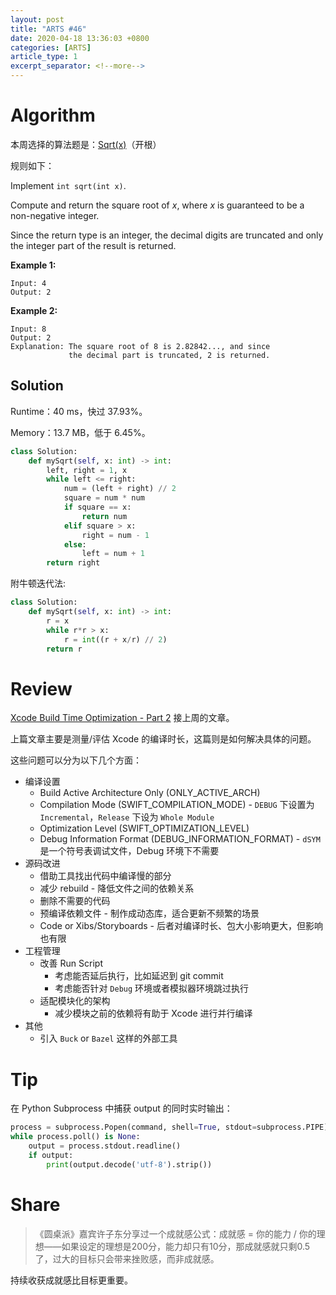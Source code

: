 ```yaml
---
layout: post
title: "ARTS #46"
date: 2020-04-18 13:36:03 +0800
categories: [ARTS]
article_type: 1
excerpt_separator: <!--more-->
---
```



# Algorithm

本周选择的算法题是：[Sqrt(x)](https://leetcode.com/problems/sqrtx/)（开根）

<!--more-->

规则如下：

Implement `int sqrt(int x)`.

Compute and return the square root of *x*, where *x* is guaranteed to be a non-negative integer.

Since the return type is an integer, the decimal digits are truncated and only the integer part of the result is returned.

**Example 1:**

```
Input: 4
Output: 2
```

**Example 2:**

```
Input: 8
Output: 2
Explanation: The square root of 8 is 2.82842..., and since 
             the decimal part is truncated, 2 is returned.
```

## Solution

Runtime：40 ms，快过 37.93%。

Memory：13.7 MB，低于 6.45%。

```python
class Solution:
    def mySqrt(self, x: int) -> int:
        left, right = 1, x
        while left <= right:
            num = (left + right) // 2
            square = num * num
            if square == x:
                return num
            elif square > x:
                right = num - 1
            else:
                left = num + 1
        return right
```

附牛顿迭代法:

```python
class Solution:
    def mySqrt(self, x: int) -> int:
        r = x
        while r*r > x:
            r = int((r + x/r) // 2)
        return r
```


# Review

[Xcode Build Time Optimization - Part 2](https://www.onswiftwings.com/posts/build-time-optimization-part2/)
接上周的文章。

上篇文章主要是测量/评估 Xcode 的编译时长，这篇则是如何解决具体的问题。

这些问题可以分为以下几个方面：

- 编译设置
  - Build Active Architecture Only (ONLY_ACTIVE_ARCH)
  - Compilation Mode (SWIFT_COMPILATION_MODE) - `DEBUG` 下设置为 `Incremental`，`Release` 下设为 `Whole Module`
  - Optimization Level (SWIFT_OPTIMIZATION_LEVEL)
  - Debug Information Format (DEBUG_INFORMATION_FORMAT) - `dSYM` 是一个符号表调试文件，Debug 环境下不需要
- 源码改进
  - 借助工具找出代码中编译慢的部分
  - 减少 rebuild - 降低文件之间的依赖关系
  - 删除不需要的代码
  - 预编译依赖文件 - 制作成动态库，适合更新不频繁的场景
  - Code or Xibs/Storyboards - 后者对编译时长、包大小影响更大，但影响也有限
- 工程管理
  - 改善 Run Script
    - 考虑能否延后执行，比如延迟到 git commit
    - 考虑能否针对 `Debug` 环境或者模拟器环境跳过执行
  - 适配模块化的架构
    - 减少模块之前的依赖将有助于 Xcode 进行并行编译
- 其他
  - 引入 `Buck` or `Bazel` 这样的外部工具

# Tip

在 Python Subprocess 中捕获 output 的同时实时输出：

```python
process = subprocess.Popen(command, shell=True, stdout=subprocess.PIPE)
while process.poll() is None:
    output = process.stdout.readline()
    if output:
        print(output.decode('utf-8').strip())
```

# Share

> 《圆桌派》嘉宾许子东分享过一个成就感公式：成就感 = 你的能力 / 你的理想——如果设定的理想是200分，能力却只有10分，那成就感就只剩0.5了，过大的目标只会带来挫败感，而非成就感。

持续收获成就感比目标更重要。